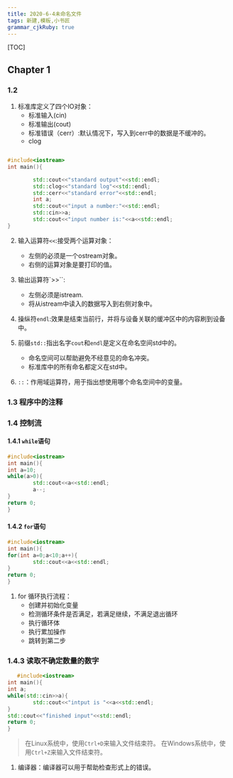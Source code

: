 ```yaml
---
title: 2020-6-4未命名文件 
tags: 新建,模板,小书匠
grammar_cjkRuby: true
---
```

[TOC]
## Chapter 1
### 1.2
1. 标准库定义了四个IO对象：
	* 标准输入(cin)
	* 标准输出(cout)
	* 标准错误（cerr）:默认情况下，写入到cerr中的数据是不缓冲的。
	* clog

```c++

#include<iostream>
int main(){

        std::cout<<"standard output"<<std::endl;
        std::clog<<"standard log"<<std::endl;
        std::cerr<<"standard error"<<std::endl;
        int a;
        std::cout<<"input a number:"<<std::endl;
        std::cin>>a;
        std::cout<<"input number is:"<<a<<std::endl;
}

```
2. 输入运算符`<<`:接受两个运算对象：
	* 左侧的必须是一个ostream对象。
	* 右侧的运算对象是要打印的值。
3. 输出运算符`>>``:
	* 左侧必须是istream.
	* 将从istream中读入的数据写入到右侧对象中。
3. 操纵符`endl`:效果是结束当前行，并将与设备关联的缓冲区中的内容刷到设备中。
4. 前缀`std::`指出名字`cout`和`endl`是定义在命名空间std中的。
	* 命名空间可以帮助避免不经意见的命名冲突。
	* 标准库中的所有命名都定义在std中。

5. `::`：作用域运算符，用于指出想使用哪个命名空间中的变量。

### 1.3 程序中的注释

### 1.4 控制流
#### 1.4.1 `while`语句
```cpp
#include<iostream>
int main(){
int a=10;
while(a>0){
        std::cout<<a<<std::endl;
        a--;
}
return 0;
}
```

#### 1.4.2 `for`语句
```cpp
#include<iostream>
int main(){
for(int a=0;a<10;a++){
        std::cout<<a<<std::endl;
}
return 0;
}

```
1. for 循环执行流程：
	* 创建并初始化变量
	* 检测循环条件是否满足，若满足继续，不满足退出循环
	* 执行循环体
	* 执行累加操作
	* 跳转到第二步

### 1.4.3 读取不确定数量的数字
```cpp
   #include<iostream>
int main(){
int a;
while(std::cin>>a){
        std::cout<<"intput is "<<a<<std::endl;
}
std::cout<<"finished input"<<std::endl;
return 0;
}
```
> 在Linux系统中，使用`Ctrl+D`来输入文件结束符。
> 在Windows系统中，使用`Ctrl+Z`来输入文件结束符。

1. 编译器：编译器可以用于帮助检查形式上的错误。